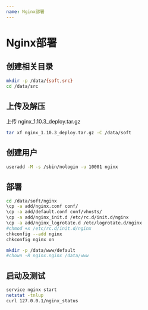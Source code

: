 ```yaml
---
name: Nginx部署
---
```


# Nginx部署

## 创建相关目录
```sh
mkdir -p /data/{soft,src}
cd /data/src
```

## 上传及解压
上传 nginx_1.10.3_deploy.tar.gz
```sh
tar xf nginx_1.10.3_deploy.tar.gz -C /data/soft
```

## 创建用户
```sh
useradd -M -s /sbin/nologin -u 10001 nginx
```

## 部署
```sh
cd /data/soft/nginx
\cp -a add/nginx.conf conf/
\cp -a add/default.conf conf/vhosts/
\cp -a add/nginx_init.d /etc/rc.d/init.d/nginx
\cp -a add/nginx_logrotate.d /etc/logrotate.d/nginx
#chmod +x /etc/rc.d/init.d/nginx
chkconfig --add nginx
chkconfig nginx on
```

```sh
mkdir -p /data/www/default
#chown -R nginx.nginx /data/www
```

## 启动及测试
```sh
service nginx start
netstat -tnlup
curl 127.0.0.1/nginx_status
```



